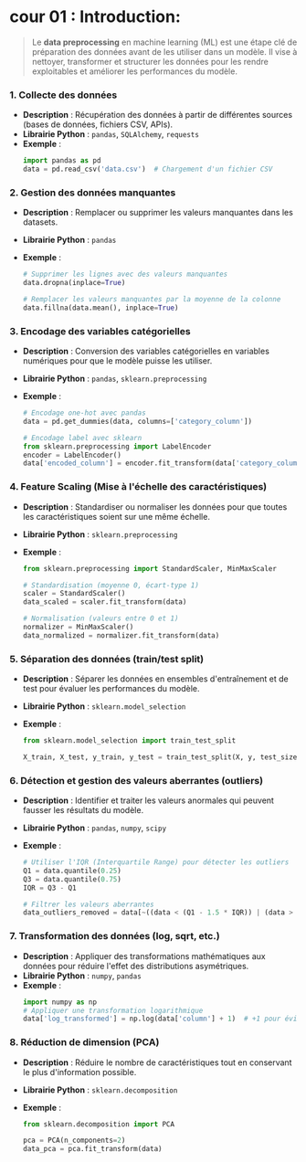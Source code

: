 # cour 01 : **Introduction:**

> Le **data preprocessing** en machine learning (ML) est une étape clé de préparation des données avant de les utiliser dans un modèle. Il vise à nettoyer, transformer et structurer les données pour les rendre exploitables et améliorer les performances du modèle.

### 1. **Collecte des données**

-   **Description** : Récupération des données à partir de différentes sources (bases de données, fichiers CSV, APIs).
-   **Librairie Python** : `pandas`, `SQLAlchemy`, `requests`
-   **Exemple** :
    ```python
    import pandas as pd
    data = pd.read_csv('data.csv')  # Chargement d'un fichier CSV
    ```

### 2. **Gestion des données manquantes**

-   **Description** : Remplacer ou supprimer les valeurs manquantes dans les datasets.
-   **Librairie Python** : `pandas`
-   **Exemple** :

    ```python
    # Supprimer les lignes avec des valeurs manquantes
    data.dropna(inplace=True)

    # Remplacer les valeurs manquantes par la moyenne de la colonne
    data.fillna(data.mean(), inplace=True)
    ```

### 3. **Encodage des variables catégorielles**

-   **Description** : Conversion des variables catégorielles en variables numériques pour que le modèle puisse les utiliser.
-   **Librairie Python** : `pandas`, `sklearn.preprocessing`
-   **Exemple** :

    ```python
    # Encodage one-hot avec pandas
    data = pd.get_dummies(data, columns=['category_column'])

    # Encodage label avec sklearn
    from sklearn.preprocessing import LabelEncoder
    encoder = LabelEncoder()
    data['encoded_column'] = encoder.fit_transform(data['category_column'])
    ```

### 4. **Feature Scaling (Mise à l'échelle des caractéristiques)**

-   **Description** : Standardiser ou normaliser les données pour que toutes les caractéristiques soient sur une même échelle.
-   **Librairie Python** : `sklearn.preprocessing`
-   **Exemple** :

    ```python
    from sklearn.preprocessing import StandardScaler, MinMaxScaler

    # Standardisation (moyenne 0, écart-type 1)
    scaler = StandardScaler()
    data_scaled = scaler.fit_transform(data)

    # Normalisation (valeurs entre 0 et 1)
    normalizer = MinMaxScaler()
    data_normalized = normalizer.fit_transform(data)
    ```

### 5. **Séparation des données (train/test split)**

-   **Description** : Séparer les données en ensembles d'entraînement et de test pour évaluer les performances du modèle.
-   **Librairie Python** : `sklearn.model_selection`
-   **Exemple** :

    ```python
    from sklearn.model_selection import train_test_split

    X_train, X_test, y_train, y_test = train_test_split(X, y, test_size=0.2, random_state=42)
    ```

### 6. **Détection et gestion des valeurs aberrantes (outliers)**

-   **Description** : Identifier et traiter les valeurs anormales qui peuvent fausser les résultats du modèle.
-   **Librairie Python** : `pandas`, `numpy`, `scipy`
-   **Exemple** :

    ```python
    # Utiliser l'IQR (Interquartile Range) pour détecter les outliers
    Q1 = data.quantile(0.25)
    Q3 = data.quantile(0.75)
    IQR = Q3 - Q1

    # Filtrer les valeurs aberrantes
    data_outliers_removed = data[~((data < (Q1 - 1.5 * IQR)) | (data > (Q3 + 1.5 * IQR))).any(axis=1)]
    ```

### 7. **Transformation des données (log, sqrt, etc.)**

-   **Description** : Appliquer des transformations mathématiques aux données pour réduire l'effet des distributions asymétriques.
-   **Librairie Python** : `numpy`, `pandas`
-   **Exemple** :
    ```python
    import numpy as np
    # Appliquer une transformation logarithmique
    data['log_transformed'] = np.log(data['column'] + 1)  # +1 pour éviter les log(0)
    ```

### 8. **Réduction de dimension (PCA)**

-   **Description** : Réduire le nombre de caractéristiques tout en conservant le plus d'information possible.
-   **Librairie Python** : `sklearn.decomposition`
-   **Exemple** :

    ```python
    from sklearn.decomposition import PCA

    pca = PCA(n_components=2)
    data_pca = pca.fit_transform(data)
    ```
